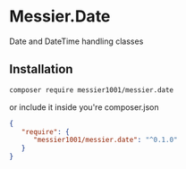 # Messier.Date

Date and DateTime handling classes

## Installation

```bash
composer require messier1001/messier.date
```

or include it inside you're composer.json

```json
{
   "require": {
      "messier1001/messier.date": "^0.1.0"
   }
}
```